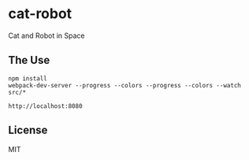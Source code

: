 # cat-robot
Cat and Robot in Space


## The Use

```
npm install
webpack-dev-server --progress --colors --progress --colors --watch src/*

http://localhost:8080
```

## License

MIT
